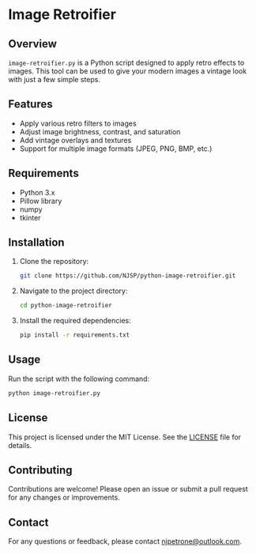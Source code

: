 # Image Retroifier

## Overview
`image-retroifier.py` is a Python script designed to apply retro effects to images. This tool can be used to give your modern images a vintage look with just a few simple steps.

## Features
- Apply various retro filters to images
- Adjust image brightness, contrast, and saturation
- Add vintage overlays and textures
- Support for multiple image formats (JPEG, PNG, BMP, etc.)

## Requirements
- Python 3.x
- Pillow library
- numpy
- tkinter

## Installation
1. Clone the repository:
    ```sh
    git clone https://github.com/NJSP/python-image-retroifier.git
    ```
2. Navigate to the project directory:
    ```sh
    cd python-image-retroifier
    ```
3. Install the required dependencies:
    ```sh
    pip install -r requirements.txt
    ```

## Usage
Run the script with the following command:
```sh
python image-retroifier.py
```

## License
This project is licensed under the MIT License. See the [LICENSE](LICENSE) file for details.

## Contributing
Contributions are welcome! Please open an issue or submit a pull request for any changes or improvements.

## Contact
For any questions or feedback, please contact [njpetrone@outlook.com](mailto:njpetrone@outlook.com).
